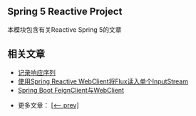 ## Spring 5 Reactive Project

本模块包含有关Reactive Spring 5的文章

## 相关文章

+ [记录响应序列](http://tu-yucheng.github.io/springreactive/2023/05/13/spring-reactive-sequence-logging.html)
+ [使用Spring Reactive WebClient将Flux读入单个InputStream](http://tu-yucheng.github.io/springreactive/2023/05/13/spring-reactive-read-flux-into-inputstream.html)
+ [Spring Boot FeignClient与WebClient](http://tu-yucheng.github.io/springreactive/2023/05/13/spring-boot-feignclient-vs-webclient.html)

- 更多文章： [[<-- prev]](../spring-5-reactive-2/README.md)